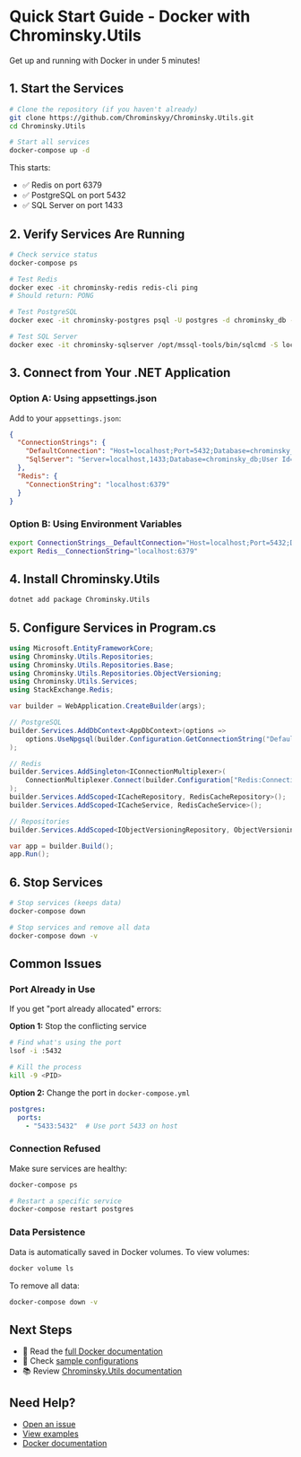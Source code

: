 # Quick Start Guide - Docker with Chrominsky.Utils

Get up and running with Docker in under 5 minutes!

## 1. Start the Services

```bash
# Clone the repository (if you haven't already)
git clone https://github.com/Chrominskyy/Chrominsky.Utils.git
cd Chrominsky.Utils

# Start all services
docker-compose up -d
```

This starts:
- ✅ Redis on port 6379
- ✅ PostgreSQL on port 5432
- ✅ SQL Server on port 1433

## 2. Verify Services Are Running

```bash
# Check service status
docker-compose ps

# Test Redis
docker exec -it chrominsky-redis redis-cli ping
# Should return: PONG

# Test PostgreSQL
docker exec -it chrominsky-postgres psql -U postgres -d chrominsky_db -c "SELECT 1;"

# Test SQL Server
docker exec -it chrominsky-sqlserver /opt/mssql-tools/bin/sqlcmd -S localhost -U sa -P 'YourStrong!Passw0rd' -Q "SELECT @@VERSION"
```

## 3. Connect from Your .NET Application

### Option A: Using appsettings.json

Add to your `appsettings.json`:

```json
{
  "ConnectionStrings": {
    "DefaultConnection": "Host=localhost;Port=5432;Database=chrominsky_db;Username=postgres;Password=postgres123",
    "SqlServer": "Server=localhost,1433;Database=chrominsky_db;User Id=sa;Password=YourStrong!Passw0rd;TrustServerCertificate=True"
  },
  "Redis": {
    "ConnectionString": "localhost:6379"
  }
}
```

### Option B: Using Environment Variables

```bash
export ConnectionStrings__DefaultConnection="Host=localhost;Port=5432;Database=chrominsky_db;Username=postgres;Password=postgres123"
export Redis__ConnectionString="localhost:6379"
```

## 4. Install Chrominsky.Utils

```bash
dotnet add package Chrominsky.Utils
```

## 5. Configure Services in Program.cs

```csharp
using Microsoft.EntityFrameworkCore;
using Chrominsky.Utils.Repositories;
using Chrominsky.Utils.Repositories.Base;
using Chrominsky.Utils.Repositories.ObjectVersioning;
using Chrominsky.Utils.Services;
using StackExchange.Redis;

var builder = WebApplication.CreateBuilder(args);

// PostgreSQL
builder.Services.AddDbContext<AppDbContext>(options =>
    options.UseNpgsql(builder.Configuration.GetConnectionString("DefaultConnection"))
);

// Redis
builder.Services.AddSingleton<IConnectionMultiplexer>(
    ConnectionMultiplexer.Connect(builder.Configuration["Redis:ConnectionString"]!)
);
builder.Services.AddScoped<ICacheRepository, RedisCacheRepository>();
builder.Services.AddScoped<ICacheService, RedisCacheService>();

// Repositories
builder.Services.AddScoped<IObjectVersioningRepository, ObjectVersioningRepository>();

var app = builder.Build();
app.Run();
```

## 6. Stop Services

```bash
# Stop services (keeps data)
docker-compose down

# Stop services and remove all data
docker-compose down -v
```

## Common Issues

### Port Already in Use

If you get "port already allocated" errors:

**Option 1:** Stop the conflicting service
```bash
# Find what's using the port
lsof -i :5432

# Kill the process
kill -9 <PID>
```

**Option 2:** Change the port in `docker-compose.yml`
```yaml
postgres:
  ports:
    - "5433:5432"  # Use port 5433 on host
```

### Connection Refused

Make sure services are healthy:
```bash
docker-compose ps

# Restart a specific service
docker-compose restart postgres
```

### Data Persistence

Data is automatically saved in Docker volumes. To view volumes:
```bash
docker volume ls
```

To remove all data:
```bash
docker-compose down -v
```

## Next Steps

- 📖 Read the [full Docker documentation](README.md)
- 🔧 Check [sample configurations](sample-api/)
- 📚 Review [Chrominsky.Utils documentation](../README.md)

## Need Help?

- [Open an issue](https://github.com/Chrominskyy/Chrominsky.Utils/issues)
- [View examples](../README.md)
- [Docker documentation](README.md)
